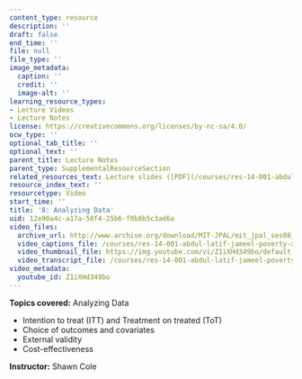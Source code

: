 ```yaml
---
content_type: resource
description: ''
draft: false
end_time: ''
file: null
file_type: ''
image_metadata:
  caption: ''
  credit: ''
  image-alt: ''
learning_resource_types:
- Lecture Videos
- Lecture Notes
license: https://creativecommons.org/licenses/by-nc-sa/4.0/
ocw_type: ''
optional_tab_title: ''
optional_text: ''
parent_title: Lecture Notes
parent_type: SupplementalResourceSection
related_resources_text: Lecture slides ([PDF](/courses/res-14-001-abdul-latif-jameel-poverty-action-lab-executive-training-evaluating-social-programs-2009-spring-2009/resources/lecture8))
resource_index_text: ''
resourcetype: Video
start_time: ''
title: '8: Analyzing Data'
uid: 12e90a4c-a17a-58f4-25b6-f0b8b5c3ad6a
video_files:
  archive_url: http://www.archive.org/download/MIT-JPAL/mit_jpal_ses08_en_300k.mp4
  video_captions_file: /courses/res-14-001-abdul-latif-jameel-poverty-action-lab-executive-training-evaluating-social-programs-2009-spring-2009/0d3e92dfd0445e52932bd4b3c9b20187_Z1iXHd349bo.vtt
  video_thumbnail_file: https://img.youtube.com/vi/Z1iXHd349bo/default.jpg
  video_transcript_file: /courses/res-14-001-abdul-latif-jameel-poverty-action-lab-executive-training-evaluating-social-programs-2009-spring-2009/6e0cecbbd9e559d58833b626aa1c08c8_Z1iXHd349bo.pdf
video_metadata:
  youtube_id: Z1iXHd349bo
---
```


**Topics covered:** Analyzing Data

*   Intention to treat (ITT) and Treatment on treated (ToT)
*   Choice of outcomes and covariates
*   External validity
*   Cost-effectiveness

**Instructor:** Shawn Cole


